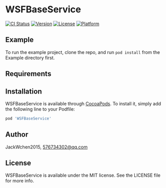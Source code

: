 # WSFBaseService

[![CI Status](https://img.shields.io/travis/JackWchen2015/WSFBaseService.svg?style=flat)](https://travis-ci.org/JackWchen2015/WSFBaseService)
[![Version](https://img.shields.io/cocoapods/v/WSFBaseService.svg?style=flat)](https://cocoapods.org/pods/WSFBaseService)
[![License](https://img.shields.io/cocoapods/l/WSFBaseService.svg?style=flat)](https://cocoapods.org/pods/WSFBaseService)
[![Platform](https://img.shields.io/cocoapods/p/WSFBaseService.svg?style=flat)](https://cocoapods.org/pods/WSFBaseService)

## Example

To run the example project, clone the repo, and run `pod install` from the Example directory first.

## Requirements

## Installation

WSFBaseService is available through [CocoaPods](https://cocoapods.org). To install
it, simply add the following line to your Podfile:

```ruby
pod 'WSFBaseService'
```

## Author

JackWchen2015, 576734302@qq.com

## License

WSFBaseService is available under the MIT license. See the LICENSE file for more info.
